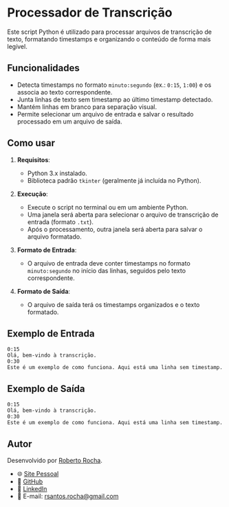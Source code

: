 # Processador de Transcrição

Este script Python é utilizado para processar arquivos de transcrição de texto, formatando timestamps e organizando o conteúdo de forma mais legível.

## Funcionalidades

- Detecta timestamps no formato `minuto:segundo` (ex.: `0:15`, `1:00`) e os associa ao texto correspondente.
- Junta linhas de texto sem timestamp ao último timestamp detectado.
- Mantém linhas em branco para separação visual.
- Permite selecionar um arquivo de entrada e salvar o resultado processado em um arquivo de saída.

## Como usar

1. **Requisitos**:

   - Python 3.x instalado.
   - Biblioteca padrão `tkinter` (geralmente já incluída no Python).

2. **Execução**:

   - Execute o script no terminal ou em um ambiente Python.
   - Uma janela será aberta para selecionar o arquivo de transcrição de entrada (formato `.txt`).
   - Após o processamento, outra janela será aberta para salvar o arquivo formatado.

3. **Formato de Entrada**:

   - O arquivo de entrada deve conter timestamps no formato `minuto:segundo` no início das linhas, seguidos pelo texto correspondente.

4. **Formato de Saída**:
   - O arquivo de saída terá os timestamps organizados e o texto formatado.

## Exemplo de Entrada

```plaintext
0:15
Olá, bem-vindo à transcrição.
0:30
Este é um exemplo de como funciona. Aqui está uma linha sem timestamp.
```

## Exemplo de Saída

```plaintext
0:15
Olá, bem-vindo à transcrição.
0:30
Este é um exemplo de como funciona. Aqui está uma linha sem timestamp.
```

## Autor

Desenvolvido por [Roberto Rocha](https://roberto-rocha.tech).

- 🌐 [Site Pessoal](https://roberto-rocha.tech)
- 🐙 [GitHub](https://github.com/roberto-fgv)
- 💼 [LinkedIn](https://www.linkedin.com/in/rsrocha/)
- 📧 E-mail: [rsantos.rocha@gmail.com](mailto:rsantos.rocha@gmail.com)